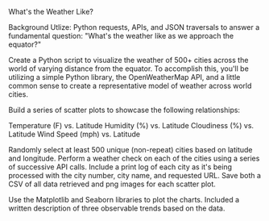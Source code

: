 What's the Weather Like?

Background
Utlize: Python requests, APIs, and JSON traversals to answer a fundamental question: "What's the weather like as we approach the equator?"

Create a Python script to visualize the weather of 500+ cities across the world of varying distance from the equator. To accomplish this, you'll be utilizing a simple Python library, the OpenWeatherMap API, and a little common sense to create a representative model of weather across world cities.

Build a series of scatter plots to showcase the following relationships:

Temperature (F) vs. Latitude
Humidity (%) vs. Latitude
Cloudiness (%) vs. Latitude
Wind Speed (mph) vs. Latitude


Randomly select at least 500 unique (non-repeat) cities based on latitude and longitude.
Perform a weather check on each of the cities using a series of successive API calls.
Include a print log of each city as it's being processed with the city number, city name, and requested URL.
Save both a CSV of all data retrieved and png images for each scatter plot.
 
Use the Matplotlib and Seaborn libraries to plot the charts.
Included a written description of three observable trends based on the data.

